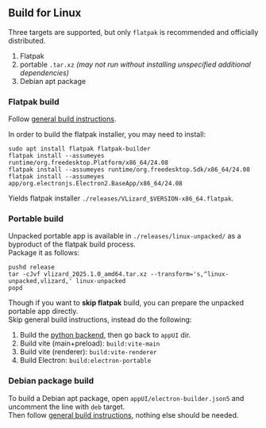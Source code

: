 ## Build for Linux

Three targets are supported, but only `flatpak` is recommended and officially distributed.
1. Flatpak
2. portable `.tar.xz` _(may not run without installing unspecified additional dependencies)_
3. Debian apt package

### Flatpak build

Follow [general build instructions](appUI.md#build).

In order to build the flatpak installer, you may need to install: 
```
sudo apt install flatpak flatpak-builder
flatpak install --assumeyes runtime/org.freedesktop.Platform/x86_64/24.08
flatpak install --assumeyes runtime/org.freedesktop.Sdk/x86_64/24.08
flatpak install --assumeyes app/org.electronjs.Electron2.BaseApp/x86_64/24.08
```

Yields flatpak installer `./releases/VLizard_$VERSION-x86_64.flatpak`.

### Portable build

Unpacked portable app is available in `./releases/linux-unpacked/` as a byproduct of the flatpak build process.  
Package it as follows:
```
pushd release
tar -cJvf vlizard_2025.1.0_amd64.tar.xz --transform='s,^linux-unpacked,vlizard,' linux-unpacked
popd
```

Though if you want to **skip flatpak** build, you can prepare the unpacked portable app directly.  
Skip general build instructions, instead do the following:
1. Build the [python backend](appPy.md#build), then go back to `appUI` dir.
2. Build vite (main+preload): `build:vite-main`
3. Build vite (renderer): `build:vite-renderer`
4. Build Electron: `build:electron-portable`

### Debian package build
To build a Debian apt package, open `appUI/electron-builder.json5` and uncomment the line with `deb` target.  
Then follow [general build instructions](../README.md#build), nothing else should be needed.
